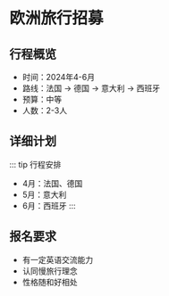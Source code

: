 # 欧洲旅行招募

## 行程概览
- 时间：2024年4-6月
- 路线：法国 → 德国 → 意大利 → 西班牙
- 预算：中等
- 人数：2-3人

## 详细计划
::: tip 行程安排
- 4月：法国、德国
- 5月：意大利
- 6月：西班牙
:::

## 报名要求
- 有一定英语交流能力
- 认同慢旅行理念
- 性格随和好相处 